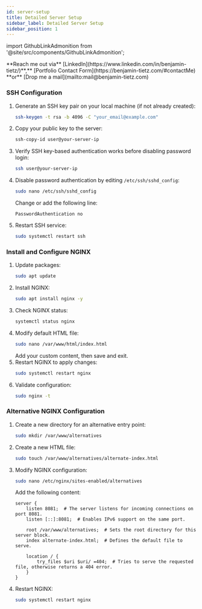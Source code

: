 ```yaml
---
id: server-setup
title: Detailed Server Setup
sidebar_label: Detailed Server Setup
sidebar_position: 1
---
```


import GithubLinkAdmonition from '@site/src/components/GithubLinkAdmonition';

<GithubLinkAdmonition link="https://github.com/BenjaminTietz/v-server-setup" text="Github Repository" type="info">
**Reach me out via** [LinkedIn](https://www.linkedin.com/in/benjamin-tietz/)**,** [Portfolio Contact Form](https://benjamin-tietz.com/#contactMe) **or** [Drop me a mail](mailto:mail@benjamin-tietz.com)
</GithubLinkAdmonition>

### SSH Configuration

1. Generate an SSH key pair on your local machine (if not already created):
   ```sh
   ssh-keygen -t rsa -b 4096 -C "your_email@example.com"
   ```
2. Copy your public key to the server:
   ```sh
   ssh-copy-id user@your-server-ip
   ```
3. Verify SSH key-based authentication works before disabling password login:
   ```sh
   ssh user@your-server-ip
   ```
4. Disable password authentication by editing `/etc/ssh/sshd_config`:
   ```sh
   sudo nano /etc/ssh/sshd_config
   ```
   Change or add the following line:
   ```
   PasswordAuthentication no
   ```
5. Restart SSH service:
   ```sh
   sudo systemctl restart ssh
   ```

### Install and Configure NGINX

1. Update packages:
   ```sh
   sudo apt update
   ```
2. Install NGINX:
   ```sh
   sudo apt install nginx -y
   ```
3. Check NGINX status:
   ```sh
   systemctl status nginx
   ```
4. Modify default HTML file:
   ```sh
   sudo nano /var/www/html/index.html
   ```
   Add your custom content, then save and exit.
5. Restart NGINX to apply changes:
   ```sh
   sudo systemctl restart nginx
   ```
6. Validate configuration:
   ```sh
   sudo nginx -t
   ```

### Alternative NGINX Configuration

1. Create a new directory for an alternative entry point:
   ```sh
   sudo mkdir /var/www/alternatives
   ```
2. Create a new HTML file:
   ```sh
   sudo touch /var/www/alternatives/alternate-index.html
   ```
3. Modify NGINX configuration:

   ```sh
   sudo nano /etc/nginx/sites-enabled/alternatives
   ```

   Add the following content:

   ```nginx
   server {
       listen 8081;  # The server listens for incoming connections on port 8081.
       listen [::]:8081;  # Enables IPv6 support on the same port.

       root /var/www/alternatives;  # Sets the root directory for this server block.
       index alternate-index.html;  # Defines the default file to serve.

       location / {
           try_files $uri $uri/ =404;  # Tries to serve the requested file, otherwise returns a 404 error.
       }
   }
   ```

4. Restart NGINX:
   ```sh
   sudo systemctl restart nginx
   ```
